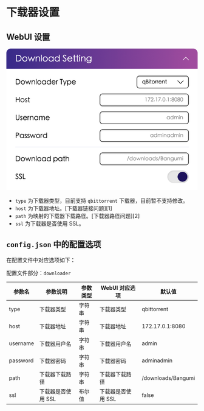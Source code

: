 # 下载器设置

## WebUI 设置

![downloader](../image/config/downloader.png)

- `type` 为下载器类型，目前支持 `qbittorrent` 下载器，目前暂不支持修改。
- `host` 为下载器地址。[下载器链接问题][1]
- `path` 为映射的下载器下载路径。[下载器路径问题][2]
- `ssl` 为下载器是否使用 SSL。

## `config.json` 中的配置选项

在配置文件中对应选项如下：

配置文件部分：`downloader`

| 参数名      | 参数说明        | 参数类型 | WebUI 对应选项  | 默认值                |
|----------|-------------|------|-------------|--------------------|
| type     | 下载器类型       | 字符串  | 下载器类型       | qbittorrent        |
| host     | 下载器地址       | 字符串  | 下载器地址       | 172.17.0.1:8080    |
| username | 下载器用户名      | 字符串  | 下载器用户名      | admin              |
| password | 下载器密码       | 字符串  | 下载器密码       | adminadmin         |
| path     | 下载器下载路径     | 字符串  | 下载器下载路径     | /downloads/Bangumi |
| ssl      | 下载器是否使用 SSL | 布尔值  | 下载器是否使用 SSL | false              |

